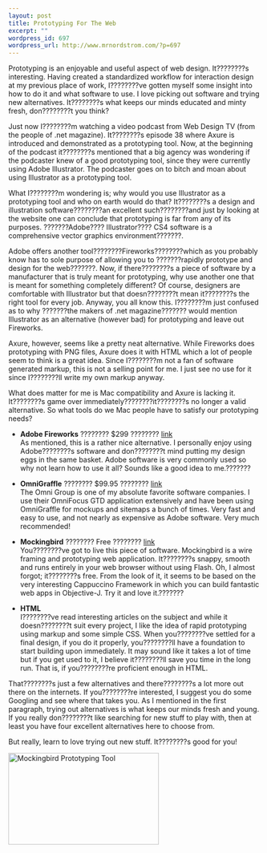 ```yaml
--- 
layout: post
title: Prototyping For The Web
excerpt: ""
wordpress_id: 697
wordpress_url: http://www.mrnordstrom.com/?p=697
---
```

<p>Prototyping is an enjoyable and useful aspect of web design. It????????s interesting. Having created a standardized workflow for interaction design at my previous place of work, I????????ve gotten myself some insight into how to do it and what software to use. I love picking out software and trying new alternatives. It????????s what keeps our minds educated and minty fresh, don????????t you think?</p>
<!--more-->
<p>Just now I????????m watching a video podcast from Web Design TV (from the people of .net magazine). It????????s episode 38 where Axure is introduced and demonstrated as a prototyping tool. Now, at the beginning of the podcast it????????s mentioned that a big agency was wondering if the podcaster knew of a good prototyping tool, since they were currently using Adobe Illustrator. The podcaster goes on to bitch and moan about using Illustrator as a prototyping tool.</p>
<p>What I????????m wondering is; why would you use Illustrator as a prototyping tool and who on earth would do that? It????????s a design and illustration software????????an excellent such????????and just by looking at the website one can conclude that prototyping is far from any of its purposes. ???????Adobe???? Illustrator???? CS4 software is a comprehensive vector graphics environment???????.</p>
<p>Adobe offers another tool????????Fireworks????????which as you probably know has to sole purpose of allowing you to ???????rapidly prototype and design for the web???????. Now, if there????????s a piece of software by a manufacturer that is truly meant for prototyping, why use another one that is meant for something completely different? Of course, designers are comfortable with Illustrator but that doesn????????t mean it????????s the right tool for every job. Anyway, you all know this. I????????m just confused as to why ???????the makers of .net magazine??????? would mention Illustrator as an alternative (however bad) for prototyping and leave out Fireworks. </p>
<p>Axure, however, seems like a pretty neat alternative. While Fireworks does prototyping with PNG files, Axure does it with HTML which a lot of people seem to think is a great idea. Since I????????m not a fan of software generated markup, this is not a selling point for me. I just see no use for it since I????????ll write my own markup anyway.</p>
<p>What does matter for me is Mac compatibility and Axure is lacking it. It????????s game over immediately????????it????????s no longer a valid alternative. So what tools do we Mac people have to satisfy our prototyping needs?</p>
<ul>
<li><p><strong>Adobe Fireworks</strong> ???????? $299 ???????? <a href="http://www.adobe.com/products/fireworks/">link</a><br>As mentioned, this is a rather nice alternative. I personally enjoy using Adobe????????s software and don????????t mind putting my design eggs in the same basket. Adobe software is very commonly used so why not learn how to use it all? Sounds like a good idea to me.???????</p></li>
<li><p><strong>OmniGraffle</strong> ???????? $99.95 ???????? <a href="http://www.omnigroup.com/applications/OmniGraffle/">link</a><br>The Omni Group is one of my absolute favorite software companies. I use their OmniFocus GTD application extensively and have been using OmniGraffle for mockups and sitemaps a bunch of times. Very fast and easy to use, and not nearly as expensive as Adobe software. Very much recommended!</p></li><li><p><strong>Mockingbird</strong> ???????? Free ???????? <a href="http://gomockingbird.com/mockingbird/">link</a><br>You????????ve got to live this piece of software. Mockingbird is a wire framing and prototyping web application. It????????s snappy, smooth and runs entirely in your web browser without using Flash. Oh, I almost forgot; it????????s free. From the look of it, it seems to be based on the very interesting Cappuccino Framework in which you can build fantastic web apps in Objective-J. Try it and love it.???????</p></li>
<li><p><strong>HTML</strong><br>I????????ve read interesting articles on the subject and while it doesn????????t suit every project, I like the idea of rapid prototyping using markup and some simple CSS. When you????????ve settled for a final design, if you do it properly, you????????ll have a foundation to start building upon immediately. It may sound like it takes a lot of time but if you get used to it, I believe it????????ll save you time in the long run. That is, if you????????re proficient enough in HTML.</p></li>
</ul>
<p>That????????s just a few alternatives and there????????s a lot more out there on the internets. If you????????re interested, I suggest you do some Googling and see where that takes you. As I mentioned in the first paragraph, trying out alternatives is what keeps our minds fresh and young. If you really don????????t like searching for new stuff to play with, then at least you have four excellent alternatives here to choose from.</p>
<p>But really, learn to love trying out new stuff. It????????s good for you!</p>
<p><a href="http://www.mrnordstrom.com/wp-content/uploads/2010/02/mockingbird_screenshot.png"><img src="http://www.mrnordstrom.com/wp-content/uploads/2010/02/mockingbird_screenshot-300x183.png" alt="Mockingbird Prototyping Tool" title="Mockingbird Prototyping Tool" width="300" height="183" class="alignnone size-medium wp-image-726" /></a></p>
